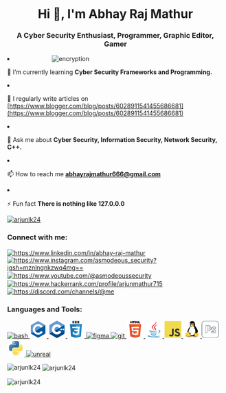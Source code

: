 <h1 align="center">Hi 👋, I'm Abhay Raj Mathur</h1>
<h3 align="center">A Cyber Security Enthusiast, Programmer, Graphic Editor, Gamer</h3>
<img align="right" alt="encryption" width="400" src="https://imgs.search.brave.com/ya_gc28Y4n9fEk7ueaoc2GcXggV60YEUWl0vuIYMG6s/rs:fit:860:0:0:0/g:ce/aHR0cHM6Ly9naWZk/Yi5jb20vaW1hZ2Vz/L2hpZ2gvY3liZXIt/ZmxvYXRpbmctYnVp/bGRpbmctcGl4ZWwt/NzB2MHl2NmpmOXJ0/YmVhMy5naWY.gif"
  
- 🌱 I’m currently learning **Cyber Security Frameworks and Programming.**

- 📝 I regularly write articles on [https://www.blogger.com/blog/posts/6028911541455686681](https://www.blogger.com/blog/posts/6028911541455686681)

- 💬 Ask me about **Cyber Security, Information Security, Network Security, C++.**

- 📫 How to reach me **abhayrajmathur666@gmail.com**

- ⚡ Fun fact **There is nothing like 127.0.0.0**

<p align="left"> <a href="https://github.com/ryo-ma/github-profile-trophy"><img src="https://github-profile-trophy.vercel.app/?username=arjunlk24" alt="arjunlk24" /></a> </p>

<h3 align="left">Connect with me:</h3>
<p align="left">
<a href="https://linkedin.com/in/https://www.linkedin.com/in/abhay-raj-mathur" target="blank"><img align="center" src="https://raw.githubusercontent.com/rahuldkjain/github-profile-readme-generator/master/src/images/icons/Social/linked-in-alt.svg" alt="https://www.linkedin.com/in/abhay-raj-mathur" height="30" width="40" /></a>
<a href="https://instagram.com/https://www.instagram.com/asmodeous_security?igsh=mznlngnkzwq4mg==" target="blank"><img align="center" src="https://raw.githubusercontent.com/rahuldkjain/github-profile-readme-generator/master/src/images/icons/Social/instagram.svg" alt="https://www.instagram.com/asmodeous_security?igsh=mznlngnkzwq4mg==" height="30" width="40" /></a>
<a href="https://www.youtube.com/c/https://www.youtube.com/@asmodeoussecurity" target="blank"><img align="center" src="https://raw.githubusercontent.com/rahuldkjain/github-profile-readme-generator/master/src/images/icons/Social/youtube.svg" alt="https://www.youtube.com/@asmodeoussecurity" height="30" width="40" /></a>
<a href="https://www.hackerrank.com/https://www.hackerrank.com/profile/arjunmathur715" target="blank"><img align="center" src="https://raw.githubusercontent.com/rahuldkjain/github-profile-readme-generator/master/src/images/icons/Social/hackerrank.svg" alt="https://www.hackerrank.com/profile/arjunmathur715" height="30" width="40" /></a>
<a href="https://discord.gg/https://discord.com/channels/@me" target="blank"><img align="center" src="https://raw.githubusercontent.com/rahuldkjain/github-profile-readme-generator/master/src/images/icons/Social/discord.svg" alt="https://discord.com/channels/@me" height="30" width="40" /></a>
</p>

<h3 align="left">Languages and Tools:</h3>
<p align="left"> <a href="https://www.gnu.org/software/bash/" target="_blank" rel="noreferrer"> <img src="https://www.vectorlogo.zone/logos/gnu_bash/gnu_bash-icon.svg" alt="bash" width="40" height="40"/> </a> <a href="https://www.cprogramming.com/" target="_blank" rel="noreferrer"> <img src="https://raw.githubusercontent.com/devicons/devicon/master/icons/c/c-original.svg" alt="c" width="40" height="40"/> </a> <a href="https://www.w3schools.com/cpp/" target="_blank" rel="noreferrer"> <img src="https://raw.githubusercontent.com/devicons/devicon/master/icons/cplusplus/cplusplus-original.svg" alt="cplusplus" width="40" height="40"/> </a> <a href="https://www.w3schools.com/css/" target="_blank" rel="noreferrer"> <img src="https://raw.githubusercontent.com/devicons/devicon/master/icons/css3/css3-original-wordmark.svg" alt="css3" width="40" height="40"/> </a> <a href="https://www.figma.com/" target="_blank" rel="noreferrer"> <img src="https://www.vectorlogo.zone/logos/figma/figma-icon.svg" alt="figma" width="40" height="40"/> </a> <a href="https://git-scm.com/" target="_blank" rel="noreferrer"> <img src="https://www.vectorlogo.zone/logos/git-scm/git-scm-icon.svg" alt="git" width="40" height="40"/> </a> <a href="https://www.w3.org/html/" target="_blank" rel="noreferrer"> <img src="https://raw.githubusercontent.com/devicons/devicon/master/icons/html5/html5-original-wordmark.svg" alt="html5" width="40" height="40"/> </a> <a href="https://www.java.com" target="_blank" rel="noreferrer"> <img src="https://raw.githubusercontent.com/devicons/devicon/master/icons/java/java-original.svg" alt="java" width="40" height="40"/> </a> <a href="https://developer.mozilla.org/en-US/docs/Web/JavaScript" target="_blank" rel="noreferrer"> <img src="https://raw.githubusercontent.com/devicons/devicon/master/icons/javascript/javascript-original.svg" alt="javascript" width="40" height="40"/> </a> <a href="https://www.linux.org/" target="_blank" rel="noreferrer"> <img src="https://raw.githubusercontent.com/devicons/devicon/master/icons/linux/linux-original.svg" alt="linux" width="40" height="40"/> </a> <a href="https://www.photoshop.com/en" target="_blank" rel="noreferrer"> <img src="https://raw.githubusercontent.com/devicons/devicon/master/icons/photoshop/photoshop-line.svg" alt="photoshop" width="40" height="40"/> </a> <a href="https://www.python.org" target="_blank" rel="noreferrer"> <img src="https://raw.githubusercontent.com/devicons/devicon/master/icons/python/python-original.svg" alt="python" width="40" height="40"/> </a> <a href="https://unrealengine.com/" target="_blank" rel="noreferrer"> <img src="https://raw.githubusercontent.com/kenangundogan/fontisto/036b7eca71aab1bef8e6a0518f7329f13ed62f6b/icons/svg/brand/unreal-engine.svg" alt="unreal" width="40" height="40"/> </a> </p>

<p><img align="left" src="https://github-readme-stats.vercel.app/api/top-langs?username=arjunlk24&show_icons=true&locale=en&layout=compact" alt="arjunlk24" /></p>

<p>&nbsp;<img align="center" src="https://github-readme-stats.vercel.app/api?username=arjunlk24&show_icons=true&locale=en" alt="arjunlk24" /></p>

<p><img align="center" src="https://github-readme-streak-stats.herokuapp.com/?user=arjunlk24&" alt="arjunlk24" /></p>
